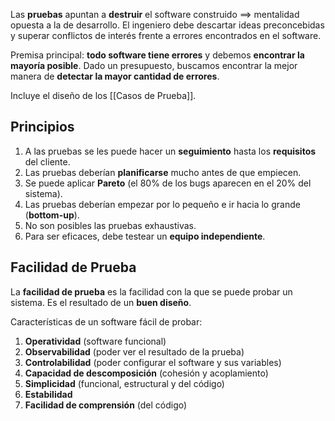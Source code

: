 Las **pruebas** apuntan a **destruir** el software construido $\implies$ mentalidad opuesta a la de desarrollo. El ingeniero debe descartar ideas preconcebidas y superar conflictos de interés frente a errores encontrados en el software.

Premisa principal: **todo software tiene errores** y debemos **encontrar la mayoría posible**. Dado un presupuesto, buscamos encontrar la mejor manera de **detectar la mayor cantidad de errores**.

Incluye el diseño de los [[Casos de Prueba]].
## Principios

1. A las pruebas se les puede hacer un **seguimiento** hasta los **requisitos** del cliente.
2. Las pruebas deberían **planificarse** mucho antes de que empiecen.
3. Se puede aplicar **Pareto** (el 80% de los bugs aparecen en el 20% del sistema).
4. Las pruebas deberían empezar por lo pequeño e ir hacia lo grande (**bottom-up**).
5. No son posibles las pruebas exhaustivas.
6. Para ser eficaces, debe testear un **equipo independiente**.

## Facilidad de Prueba

La **facilidad de prueba** es la facilidad con la que se puede probar un sistema. Es el resultado de un **buen diseño**.

Características de un software fácil de probar:

1. **Operatividad** (software funcional)
2. **Observabilidad** (poder ver el resultado de la prueba)
3. **Controlabilidad** (poder configurar el software y sus variables)
4. **Capacidad de descomposición** (cohesión y acoplamiento)
5. **Simplicidad** (funcional, estructural y del código)
6. **Estabilidad**
7. **Facilidad de comprensión** (del código)
